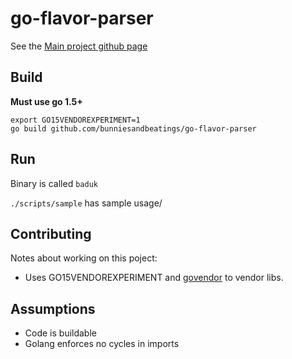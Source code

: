# go-flavor-parser

See the [Main project github page](https://github.com/bunniesandbeatings/go-flavor)

## Build

**Must use go 1.5+**

```
export GO15VENDOREXPERIMENT=1
go build github.com/bunniesandbeatings/go-flavor-parser

```

## Run

Binary is called `baduk`

`./scripts/sample` has  sample usage/

## Contributing

Notes about working on this poject:
  * Uses GO15VENDOREXPERIMENT and [govendor](https://github.com/kardianos/govendor) to vendor libs.

## Assumptions

  * Code is buildable
  * Golang enforces no cycles in imports

